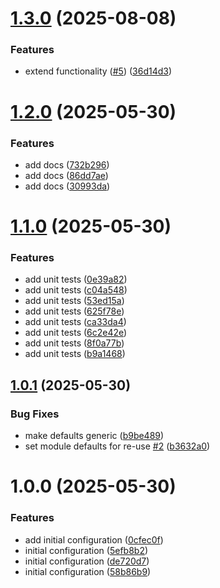 # [1.3.0](https://github.com/GrabAByte/terraform-module-aws-lambda/compare/v1.2.0...v1.3.0) (2025-08-08)


### Features

* extend functionality ([#5](https://github.com/GrabAByte/terraform-module-aws-lambda/issues/5)) ([36d14d3](https://github.com/GrabAByte/terraform-module-aws-lambda/commit/36d14d38856f264c17515dc7647666f28096a480))

# [1.2.0](https://github.com/GrabAByte/terraform-module-aws-lambda/compare/v1.1.0...v1.2.0) (2025-05-30)


### Features

* add docs ([732b296](https://github.com/GrabAByte/terraform-module-aws-lambda/commit/732b2968daad20a2ec47596a8efbd94cdf3bc04f))
* add docs ([86dd7ae](https://github.com/GrabAByte/terraform-module-aws-lambda/commit/86dd7ae9d6f4113aaf6329351d762d1dbd5bdaea))
* add docs ([30993da](https://github.com/GrabAByte/terraform-module-aws-lambda/commit/30993dadb20d38b03c2ab4a0badd638f18421ea4))

# [1.1.0](https://github.com/GrabAByte/terraform-module-aws-lambda/compare/v1.0.1...v1.1.0) (2025-05-30)


### Features

* add unit tests ([0e39a82](https://github.com/GrabAByte/terraform-module-aws-lambda/commit/0e39a826d5bf799c9bd7aa7873a4bff5779d54bf))
* add unit tests ([c04a548](https://github.com/GrabAByte/terraform-module-aws-lambda/commit/c04a5480801c7fe3f5e87ea516f7b2b34f9412d1))
* add unit tests ([53ed15a](https://github.com/GrabAByte/terraform-module-aws-lambda/commit/53ed15ac86f5717683b5f7bd405183eba4f80484))
* add unit tests ([625f78e](https://github.com/GrabAByte/terraform-module-aws-lambda/commit/625f78ece1b3da42279dcb630ab4b031c9876a13))
* add unit tests ([ca33da4](https://github.com/GrabAByte/terraform-module-aws-lambda/commit/ca33da4292f9c9c41559bac0b5733c8345f5e3f9))
* add unit tests ([6c2e42e](https://github.com/GrabAByte/terraform-module-aws-lambda/commit/6c2e42ebcc1c041f435477b1649be37e0c98c318))
* add unit tests ([8f0a77b](https://github.com/GrabAByte/terraform-module-aws-lambda/commit/8f0a77b57e8522bd7d562ca5f130aa765f460a07))
* add unit tests ([b9a1468](https://github.com/GrabAByte/terraform-module-aws-lambda/commit/b9a1468c2baeb14f6c84f2ff3e8c2a27980b030a))

## [1.0.1](https://github.com/GrabAByte/terraform-module-aws-lambda/compare/v1.0.0...v1.0.1) (2025-05-30)


### Bug Fixes

* make defaults generic ([b9be489](https://github.com/GrabAByte/terraform-module-aws-lambda/commit/b9be489239198e9d70487d142d25008e209f5510))
* set module defaults for re-use [#2](https://github.com/GrabAByte/terraform-module-aws-lambda/issues/2) ([b3632a0](https://github.com/GrabAByte/terraform-module-aws-lambda/commit/b3632a0368e7e5e06e8992d8beb0d8cf2bceaa34))

# 1.0.0 (2025-05-30)


### Features

* add initial configuration ([0cfec0f](https://github.com/GrabAByte/terraform-module-aws-lambda/commit/0cfec0f1e1a1787f2bc41f64bde0d7ef4931599a))
* initial configuration ([5efb8b2](https://github.com/GrabAByte/terraform-module-aws-lambda/commit/5efb8b21766d50b670fc4688239a4e356a1f6348))
* initial configuration ([de720d7](https://github.com/GrabAByte/terraform-module-aws-lambda/commit/de720d7ee1fb169da8ba64ff9245450b685b586d))
* initial configuration ([58b86b9](https://github.com/GrabAByte/terraform-module-aws-lambda/commit/58b86b9f6e4a339a842374c39e52cafa940eff91))
